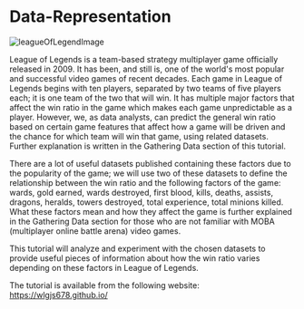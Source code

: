 # Data-Representation

![leagueOfLegendImage](https://user-images.githubusercontent.com/98725674/168486742-270c2455-9812-4bdc-90f3-921c16e68cd8.JPG)

League of Legends is a team-based strategy multiplayer game officially released in 2009. It has been, and still is, one of the world's most popular and successful video games of recent decades. Each game in League of Legends begins with ten players, separated by two teams of five players each; it is one team of the two that will win. It has multiple major factors that affect the win ratio in the game which makes each game unpredictable as a player. However, we, as data analysts, can predict the general win ratio based on certain game features that affect how a game will be driven and the chance for which team will win that game, using related datasets. Further explanation is written in the Gathering Data section of this tutorial.

There are a lot of useful datasets published containing these factors due to the popularity of the game; we will use two of these datasets to define the relationship between the win ratio and the following factors of the game: wards, gold earned, wards destroyed, first blood, kills, deaths, assists, dragons, heralds, towers destroyed, total experience, total minions killed. What these factors mean and how they affect the game is further explained in the Gathering Data section for those who are not familiar with MOBA (multiplayer online battle arena) video games.

This tutorial will analyze and experiment with the chosen datasets to provide useful pieces of information about how the win ratio varies depending on these factors in League of Legends.

The tutorial is available from the following website: https://wlgjs678.github.io/
